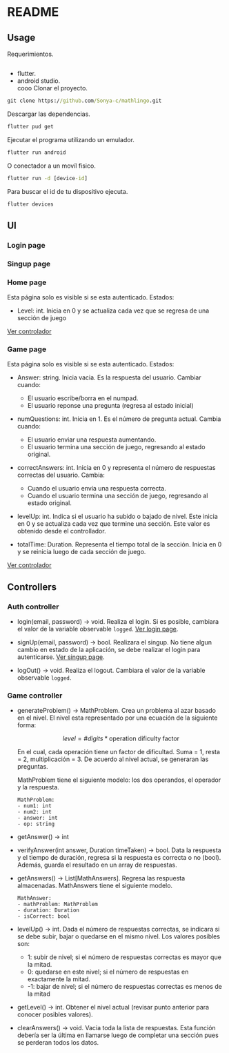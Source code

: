 # README  

<!-- TODO: add short description -->

## Usage

Requerimientos.

~~~

~~~

- flutter.  
- android studio.  
cooo
Clonar el proyecto.  

~~~cmd
git clone https://github.com/Sonya-c/mathlingo.git
~~~

Descargar las dependencias.  

~~~cmd
flutter pud get
~~~

Ejecutar el programa utilizando un emulador.  

~~~cmd
flutter run android
~~~

O conectador a un movíl fisico.  

~~~cmd
flutter run -d [device-id]
~~~

Para buscar el id de tu dispositivo ejecuta.  

~~~cmd
flutter devices 
~~~

## UI  

### Login page

<!-- TODO -->

### Singup page

<!-- TODO -->

### Home page  

Esta página solo es visible si se esta autenticado. Estados:

- Level: int. Inicia en 0 y se actualiza cada vez que se regresa de una sección de juego

[Ver controlador](#game-controller)

### Game page  

Esta página solo es visible si se esta autenticado. Estados:

- Answer: string. Inicia vacia. Es la respuesta del usuario. Cambiar cuando:  

  - El usuario escribe/borra en el numpad.  
  - El usuario reponse una pregunta (regresa al estado inicial)

- numQuestions: int. Inicia en 1. Es el número de pregunta actual. Cambia cuando:
  - El usuario enviar una respuesta aumentando.
  - El usuario termina una sección de juego, regresando al estado original.  

- correctAnswers: int. Inicia en 0 y representa el número de respuestas correctas del usuario. Cambia:  
  - Cuando el usuario envía una respuesta correcta.
  - Cuando el usuario termina una sección de juego, regresando al estado original.  

- levelUp: int. Indica si el usuario ha subido o bajado de nivel. Este inicia en 0 y se actualiza cada vez que termine una sección. Este valor es obtenido desde el controllador.  

- totalTime: Duration. Representa el tiempo total de la sección. Inicia en 0 y se reinicia luego de cada sección de juego.  

[Ver controlador](#game-controller)

## Controllers  

### Auth controller  

- login(email, password) -> void. Realiza el login. Si es posible, cambiara el valor de la variable observable `logged`. [Ver login page](#login-page).

- signUp(email, password) -> bool. Realizara el singup. No tiene algun cambio en estado de la aplicación, se debe realizar el login para autenticarse. [Ver singup page](#singup-page).

- logOut() -> void. Realiza el logout. Cambiara el valor de la variable observable `logged`.

### Game controller

- generateProblem() -> MathProblem. Crea un problema al azar basado en el nivel. El nivel esta representado por una ecuación de la siguiente forma:  
  
  $$
  level = \# digits * \text{operation dificulty factor}
  $$

  En el cual, cada operación tiene un factor de dificultad. Suma = 1, resta = 2, multiplicación = 3. De acuerdo al nivel actual, se generaran las preguntas.  

  MathProblem tiene el siguiente modelo: los dos operandos, el operador y la respuesta.

  ~~~plain
  MathProblem:
  - num1: int
  - num2: int
  - answer: int
  - op: string
  ~~~

- getAnswer() -> int

- verifyAnswer(int answer, Duration timeTaken) -> bool. Data la respuesta y el tiempo de duración, regresa si la respuesta es correcta o no (bool). Además, guarda el resultado en un array de respuestas.  

- getAnswers() -> List[MathAnswers]. Regresa las respuesta almacenadas. MathAnswers tiene el siguiente modelo.
  
  ~~~plain
  MathAnswer:
  - mathProblem: MathProblem
  - duration: Duration
  - isCorrect: bool
  ~~~

- levelUp() -> int. Dada el número de respuestas correctas, se indicara si se debe subir, bajar o quedarse en el mismo nivel. Los valores posibles son:  
  
  - 1: subir de nivel; si el número de respuestas correctas es mayor que la mitad.
  - 0: quedarse en este nivel; si el número de respuestas en exactamente la mitad.  
  - -1: bajar de nivel; si el número de respuestas correctas es menos de la mitad

- getLevel() -> int. Obtener el nivel actual (revisar punto anterior para conocer posibles valores).

- clearAnswers() -> void. Vacia toda la lista de respuestas. Esta función debería ser la última en llamarse luego de completar una sección pues se perderan todos los datos.  
